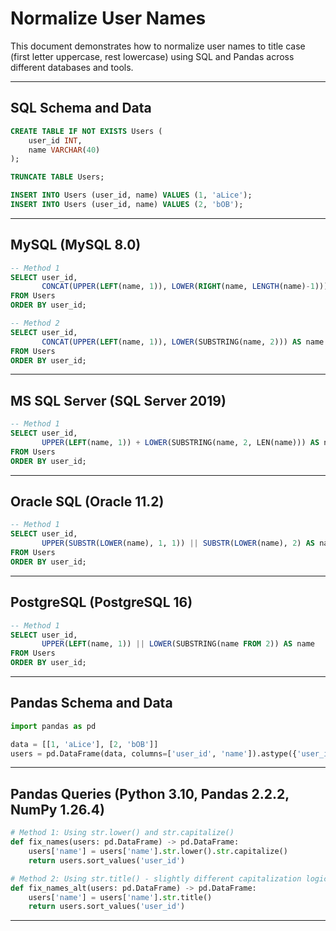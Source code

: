 
# Normalize User Names

This document demonstrates how to normalize user names to title case (first letter uppercase, rest lowercase) using SQL and Pandas across different databases and tools.

---

## SQL Schema and Data

```sql
CREATE TABLE IF NOT EXISTS Users (
    user_id INT,
    name VARCHAR(40)
);

TRUNCATE TABLE Users;

INSERT INTO Users (user_id, name) VALUES (1, 'aLice');
INSERT INTO Users (user_id, name) VALUES (2, 'bOB');
```

---

## MySQL (MySQL 8.0)

```sql
-- Method 1
SELECT user_id,
       CONCAT(UPPER(LEFT(name, 1)), LOWER(RIGHT(name, LENGTH(name)-1))) AS name
FROM Users
ORDER BY user_id;

-- Method 2
SELECT user_id,
       CONCAT(UPPER(LEFT(name, 1)), LOWER(SUBSTRING(name, 2))) AS name
FROM Users
ORDER BY user_id;
```

---

## MS SQL Server (SQL Server 2019)

```sql
-- Method 1
SELECT user_id,
       UPPER(LEFT(name, 1)) + LOWER(SUBSTRING(name, 2, LEN(name))) AS name
FROM Users
ORDER BY user_id;
```

---

## Oracle SQL (Oracle 11.2)

```sql
-- Method 1
SELECT user_id,
       UPPER(SUBSTR(LOWER(name), 1, 1)) || SUBSTR(LOWER(name), 2) AS name
FROM Users
ORDER BY user_id;
```

---

## PostgreSQL (PostgreSQL 16)

```sql
-- Method 1
SELECT user_id,
       UPPER(LEFT(name, 1)) || LOWER(SUBSTRING(name FROM 2)) AS name
FROM Users
ORDER BY user_id;
```

---

## Pandas Schema and Data

```python
import pandas as pd

data = [[1, 'aLice'], [2, 'bOB']]
users = pd.DataFrame(data, columns=['user_id', 'name']).astype({'user_id':'Int64', 'name':'object'})
```

---

## Pandas Queries (Python 3.10, Pandas 2.2.2, NumPy 1.26.4)

```python
# Method 1: Using str.lower() and str.capitalize()
def fix_names(users: pd.DataFrame) -> pd.DataFrame:
    users['name'] = users['name'].str.lower().str.capitalize()
    return users.sort_values('user_id')
```

```python
# Method 2: Using str.title() - slightly different capitalization logic
def fix_names_alt(users: pd.DataFrame) -> pd.DataFrame:
    users['name'] = users['name'].str.title()
    return users.sort_values('user_id')
```

---
